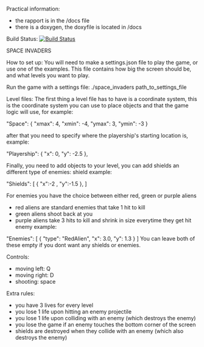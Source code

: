 Practical information:
- the rapport is in the /docs file
- there is a doxygen, the doxyfile is located in /docs

Build Status: [![Build Status](https://travis-ci.com/shano19/space-invaders.svg?token=M5KHdSHUrgZ1sjKYe9px&branch=master)](https://travis-ci.com/shano19/space-invaders)

SPACE INVADERS

How to set up:
You will need to make a settings.json file to play the game, or use one of the examples.
This file contains how big the screen should be, and what levels you want to play.

Run the game with a settings file:
./space_invaders path_to_settings_file

Level files:
The first thing a level file has to have is a coordinate system, this is the coordinate system you can use to place objects
and that the game logic will use, for example:

"Space": {
    "xmax": 4,
    "xmin": -4,
    "ymax": 3,
    "ymin": -3
  }

after that you need to specify where the playership's starting location is, example:

"Playership": {
    "x": 0,
    "y": -2.5
  },

Finally, you need to add objects to your level, you can add shields an different type of enemies:
shield example:

"Shields": [
    {
      "x":-2 ,
      "y":-1.5
    },
  ]

For enemies you have the choice between either red, green or purple aliens
- red aliens are standard enemies that take 1 hit to kill
- green aliens shoot back at you
- purple aliens take 3 hits to kill and shrink in size everytime they get hit
enemy example:

"Enemies": [
    {
      "type": "RedAlien",
      "x": 3.0,
      "y": 1.3
    }
  ]
You can leave both of these empty if you dont want any shields or enemies.

Controls:
- moving left: Q
- moving right: D
- shooting: space

Extra rules:
- you have 3 lives for every level
- you lose 1 life upon hitting an enemy projectile
- you lose 1 life upon colliding with an enemy (which destroys the enemy)
- you lose the game if an enemy touches the bottom corner of the screen
- shields are destroyed when they collide with an enemy (which also destroys the enemy)